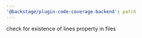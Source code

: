 ```yaml
---
'@backstage/plugin-code-coverage-backend': patch
---
```


check for existence of lines property in files
